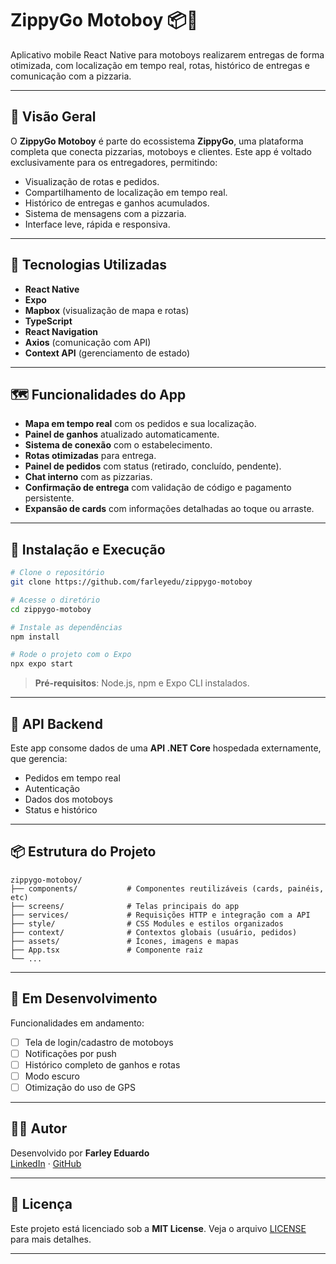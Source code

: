 # ZippyGo Motoboy 📦🛵

Aplicativo mobile React Native para motoboys realizarem entregas de forma otimizada, com localização em tempo real, rotas, histórico de entregas e comunicação com a pizzaria.

---

## 📱 Visão Geral

O **ZippyGo Motoboy** é parte do ecossistema **ZippyGo**, uma plataforma completa que conecta pizzarias, motoboys e clientes. Este app é voltado exclusivamente para os entregadores, permitindo:

- Visualização de rotas e pedidos.
- Compartilhamento de localização em tempo real.
- Histórico de entregas e ganhos acumulados.
- Sistema de mensagens com a pizzaria.
- Interface leve, rápida e responsiva.

---

## 🧱 Tecnologias Utilizadas

- **React Native**
- **Expo**
- **Mapbox** (visualização de mapa e rotas)
- **TypeScript**
- **React Navigation**
- **Axios** (comunicação com API)
- **Context API** (gerenciamento de estado)

---

## 🗺️ Funcionalidades do App

- **Mapa em tempo real** com os pedidos e sua localização.
- **Painel de ganhos** atualizado automaticamente.
- **Sistema de conexão** com o estabelecimento.
- **Rotas otimizadas** para entrega.
- **Painel de pedidos** com status (retirado, concluído, pendente).
- **Chat interno** com as pizzarias.
- **Confirmação de entrega** com validação de código e pagamento persistente.
- **Expansão de cards** com informações detalhadas ao toque ou arraste.

---

## 🧪 Instalação e Execução

```bash
# Clone o repositório
git clone https://github.com/farleyedu/zippygo-motoboy

# Acesse o diretório
cd zippygo-motoboy

# Instale as dependências
npm install

# Rode o projeto com o Expo
npx expo start
```

> **Pré-requisitos**: Node.js, npm e Expo CLI instalados.

---

## 🔗 API Backend

Este app consome dados de uma **API .NET Core** hospedada externamente, que gerencia:
- Pedidos em tempo real
- Autenticação
- Dados dos motoboys
- Status e histórico

---

## 📦 Estrutura do Projeto

```
zippygo-motoboy/
├── components/           # Componentes reutilizáveis (cards, painéis, etc)
├── screens/              # Telas principais do app
├── services/             # Requisições HTTP e integração com a API
├── style/                # CSS Modules e estilos organizados
├── context/              # Contextos globais (usuário, pedidos)
├── assets/               # Ícones, imagens e mapas
├── App.tsx               # Componente raiz
└── ...
```

---

## 🚧 Em Desenvolvimento

Funcionalidades em andamento:

- [ ] Tela de login/cadastro de motoboys
- [ ] Notificações por push
- [ ] Histórico completo de ganhos e rotas
- [ ] Modo escuro
- [ ] Otimização do uso de GPS

---

## 🙋‍♂️ Autor

Desenvolvido por **Farley Eduardo**  
[LinkedIn](https://www.linkedin.com/in/farleyeduardo) · [GitHub](https://github.com/farleyedu)

---

## 📜 Licença

Este projeto está licenciado sob a **MIT License**. Veja o arquivo [LICENSE](LICENSE) para mais detalhes.

---


